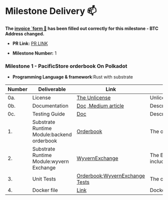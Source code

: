 # Milestone Delivery :mailbox:


**The [invoice `form :pencil:](https://forms.gle/8Wx7nxtq8fKrsuEz8) has been filled out correctly for this milestone - BTC Address changed.**  

* **PR Link:** [PR LINK](https://github.com/w3f/Open-Grants-Program/pull/110)

* **Milestone Number:** 1

### Milestone 1 - PacificStore  orderbook On Polkadot 

- **Programming Language & framework**:Rust  with substrate

| Number | Deliverable                                       | Link | Notes |
| ------ | --------------------------------------------------| ---- | -------|
| 0a.    | License |  [The Unlicense](https://github.com/vlbos/pacificstore-node/blob/master/LICENSE)|Unlicense|
| 0b.    | Documentation                                      | [Doc](https://github.com/vlbos/pacificstore-node/blob/milestone-1/doc/pacific_store_milestone1.md) ,[Medium article](https://vlbos2018.medium.com/pacificstore-orderbook-wyvernexchange-modules-bca9af39111) | Describe functionality|
| 0c.    | Testing Guide                                      | [Doc](https://github.com/vlbos/pacificstore-node/blob/milestone-1/doc/pacific_store_milestone1_testing_guide.md)  | Describe quick start,how to use,test example |
| 1.     | Substrate Runtime Module:backend orderbook |[Orderbook](https://github.com/vlbos/pacificstore-node/tree/milestone-1/pallets/orderbook)|The orderbook includes:`postOrder``postAssetWhitelist`,`getOrder`,`getOrders`,`getAsset`,`getAssets`.|
| 2.     | Substrate Runtime Module:wyvern Exchange |[WyvernExchange](https://github.com/vlbos/pacificstore-node/tree/milestone-1/pallets/wyvern-exchange) |The Exchange includes:`hashOrder`,`requireValidOrder`,`validateOrderParameters`,`validateOrder`,`approveOrder`,`cancelOrder`.[wyvern](https://github.com/ProjectOpenSea/wyvern-js/blob/master/src/wyvern-ethereum/contracts/exchange/ExchangeCore.sol)|
| 3.    | Unit Tests                             |[Orderbook](https://github.com/vlbos/pacificstore-node/blob/milestone-1/pallets/orderbook/src/tests.rs);[WyvernExchange Tests](https://github.com/vlbos/pacificstore-node/blob/milestone-1/pallets/wyvern-exchange/src/tests.rs) |The code will have 95% unit-test coverage to ensure functionality |
| 4.    | Docker file                            | [Link](https://github.com/vlbos/pacificstore-node/blob/milestone-1/Dockerfile)|Docker image with a Substrate chain using the sdk, demonstrating its functionality |




